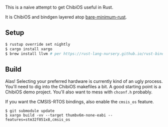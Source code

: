 
This is a naive attempt to get ChibiOS useful in Rust.

It is ChibiOS and bindgen layered atop [bare-minimum-rust](https://github.com/thenewwazoo/bare-minimum-rust).

Setup
-----

```bash
$ rustup override set nightly
$ cargo install xargo
$ brew install llvm # per https://rust-lang-nursery.github.io/rust-bindgen/requirements.html
```

Build
-----

Alas! Selecting your preferred hardware is currently kind of an ugly process. You'll need to dig into the ChibiOS makefiles a bit. A good starting point is a ChibiOS demo project. You'll also want to mess with `chconf.h` probably.

If you want the CMSIS-RTOS bindings, also enable the `cmsis_os` feature.

```
$ git submodule update
$ xargo build -vv --target thumbv6m-none-eabi --features=stm32f051x8,cmsis_os
```
